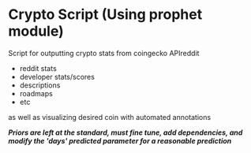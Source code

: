 # Crypto Script (Using prophet module)


Script for outputting crypto stats from coingecko APIreddit 
- reddit stats
- developer stats/scores
- descriptions
- roadmaps
- etc 
    
as well as visualizing desired coin with automated annotations


<i> <b>Priors are left at the standard, must fine tune, add dependencies, and modify the 'days' predicted parameter for a reasonable prediction </b></i>

